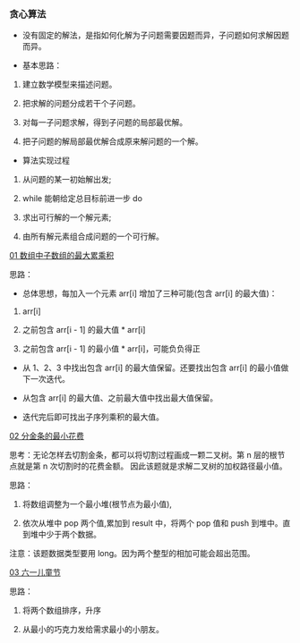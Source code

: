 ### 贪心算法

- 没有固定的解法，是指如何化解为子问题需要因题而异，子问题如何求解因题而异。


- 基本思路：
1. 建立数学模型来描述问题。

2. 把求解的问题分成若干个子问题。

3. 对每一子问题求解，得到子问题的局部最优解。

4. 把子问题的解局部最优解合成原来解问题的一个解。

- 算法实现过程 
  
1. 从问题的某一初始解出发;

2. while 能朝给定总目标前进一步 do

3. 求出可行解的一个解元素;

4. 由所有解元素组合成问题的一个可行解。

[01 数组中子数组的最大累乘积](https://www.nowcoder.com/practice/f46135ecf26a45b3b964239ebc745aac?tpId=101&tqId=33100&rp=1&ru=/exam/oj/ta&qru=/exam/oj/ta&sourceUrl=%2Fexam%2Foj%2Fta%3FtpId%3D101&difficulty=undefined&judgeStatus=undefined&tags=&title=)

思路：

- 总体思想，每加入一个元素 arr[i] 增加了三种可能(包含 arr[i] 的最大值)：
  
1. arr[i]

2. 之前包含 arr[i - 1] 的最大值 * arr[i]

3. 之前包含 arr[i - 1] 的最小值 * arr[i]，可能负负得正

- 从 1、2、3 中找出包含 arr[i] 的最大值保留。还要找出包含 arr[i] 的最小值做下一次迭代。

- 从包含 arr[i] 的最大值、之前最大值中找出最大值保留。

- 迭代完后即可找出子序列乘积的最大值。

[02 分金条的最小花费](https://www.nowcoder.com/practice/418d2fcdf7f24d6f8f4202e23951c0da?tpId=101&tqId=33119&rp=1&ru=/exam/oj/ta&qru=/exam/oj/ta&sourceUrl=%2Fexam%2Foj%2Fta%3Fpage%3D2%26tpId%3D101%26type%3D101&difficulty=undefined&judgeStatus=undefined&tags=&title=)

思考：无论怎样去切割金条，都可以将切割过程画成一颗二叉树。第 n 层的根节点就是第 n 次切割时的花费金额。
因此该题就是求解二叉树的加权路径最小值。

思路：
1. 将数组调整为一个最小堆(根节点为最小值),

2. 依次从堆中 pop 两个值,累加到 result 中，将两个 pop 值和 push 到堆中。直到堆中少于两个数据。

注意：该题数据类型要用 long。因为两个整型的相加可能会超出范围。

[03 六一儿童节](https://www.nowcoder.com/practice/d2dfc62bf1ba42679a0e358c57da9828?tpId=182&tqId=34643&rp=1&ru=/exam/oj&qru=/exam/oj&sourceUrl=%2Fexam%2Foj%3Ftab%3D%25E5%2590%258D%25E4%25BC%2581%25E7%25AC%2594%25E8%25AF%2595%25E7%259C%259F%25E9%25A2%2598%26topicId%3D182&difficulty=undefined&judgeStatus=undefined&tags=&title=)

思路：
1. 将两个数组排序，升序

2. 从最小的巧克力发给需求最小的小朋友。